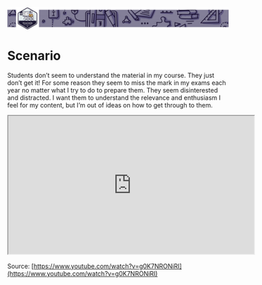 ![Banner image](images/teacher-banner-3-scaled.jpg ":class=banner-image")
# Scenario <!-- {docsify-ignore} -->

Students don’t seem to understand the material in my course. They just don’t get it! For some reason they seem to miss the mark in my exams each year no matter what I try to do to prepare them. They seem disinterested and distracted. I want them to understand the relevance and enthusiasm I feel for my content, but I’m out of ideas on how to get through to them.

<div class="video-container-4by3"><iframe width="560" height="315" src="https://www.youtube.com/embed/g0K7NRONiRI"></iframe></div>

Source: [https://www.youtube.com/watch?v=g0K7NRONiRI](https://www.youtube.com/watch?v=g0K7NRONiRI)

